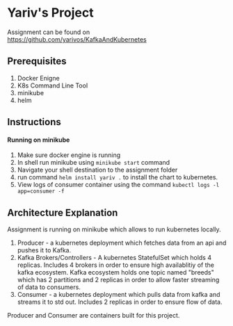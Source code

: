 # Yariv's Project
Assignment can be found on https://github.com/yarivos/KafkaAndKubernetes
## Prerequisites
1. Docker Enigne
2. K8s Command Line Tool
3. minikube
4. helm

## Instructions
#### Running on minikube

1. Make sure docker engine is running
2. In shell run minikube using ```minikube start``` command
3. Navigate your shell destination to the assignment folder
4. run command ```helm install yariv .``` to install the chart to kubernetes.
5. View logs of consumer container using the command  ```kubectl logs -l app=consumer -f ```

## Architecture Explanation
Assignment is running on minikube which allows to run kubernetes locally.

1. Producer - a kubernetes deployment which fetches data from an api and pushes it to Kafka.
2. Kafka Brokers/Controllers - A kubernetes StatefulSet which holds 4 replicas. 
    Includes 4 brokers in order to ensure high availablitiy of the kafka ecosystem.
    Kafka ecosystem holds one topic named "breeds" which has 2 partitions and 2 replicas in order to allow faster streaming of data to consumers.
3. Consumer - a kubernetes deployment which pulls data from kafka and streams it to std out.
    Includes 2 replicas in order to ensure flow of data.


Producer and Consumer are containers built for this project.